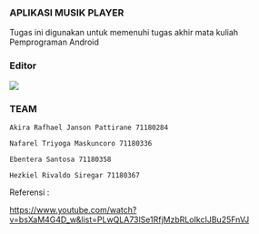 ### APLIKASI MUSIK PLAYER
Tugas ini digunakan untuk memenuhi tugas akhir mata kuliah Pemprograman Android 

### Editor
![](https://rokzfast.com/wp-content/uploads/2020/10/Android-Studio-41-leaves-beta-with-integrated-emulator-and-enhanced.png)

### TEAM

`Akira Rafhael Janson Pattirane 71180284`

`Nafarel Triyoga Maskuncoro 71180336`

`Ebentera Santosa 71180358`

`Hezkiel Rivaldo Siregar 71180367`

Referensi :

https://www.youtube.com/watch?v=bsXaM4G4D_w&list=PLwQLA73lSe1RfjMzbRLoIkcIJBu25FnVJ
